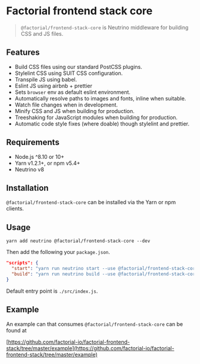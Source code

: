# Factorial frontend stack core

> `@factorial/frontend-stack-core` is Neutrino middleware for building CSS and JS files.

## Features

- Build CSS files using our standard PostCSS plugins.
- Stylelint CSS using SUIT CSS configuration.
- Transpile JS using babel.
- Eslint JS using airbnb + prettier
- Sets `browser` env as default eslint environment.
- Automatically resolve paths to images and fonts, inline when suitable.
- Watch file changes when in development.
- Minify CSS and JS when building for production.
- Treeshaking for JavaScript modules when building for production.
- Automatic code style fixes (where doable) though stylelint and prettier.

## Requirements

- Node.js ^8.10 or 10+
- Yarn v1.2.1+, or npm v5.4+
- Neutrino v8

## Installation

`@factorial/frontend-stack-core` can be installed via the Yarn or npm clients.

## Usage

    yarn add neutrino @factorial/frontend-stack-core --dev

Then add the following your `package.json`.

```json
"scripts": {
  "start": "yarn run neutrino start --use @factorial/frontend-stack-core",
  "build": "yarn run neutrino build --use @factorial/frontend-stack-core --options.env.NODE_ENV production"
}
```

Default entry point is `./src/index.js`.

## Example

An example can that consumes `@factorial/frontend-stack-core` can be found at

[https://github.com/factorial-io/factorial-frontend-stack/tree/master/example](https://github.com/factorial-io/factorial-frontend-stack/tree/master/example)
